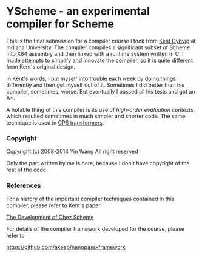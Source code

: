 # YScheme - an experimental compiler for Scheme


This is the final submission for a compiler course I took from <a
href="http://en.wikipedia.org/wiki/R._Kent_Dybvig">Kent Dybvig</a> at Indiana
University. The compiler compiles a significant subset of Scheme into X64
assembly and then linked with a runtime system written in C. I made attempts to
simplify and innovate the compiler, so it is quite different from Kent's
original design.

In Kent's words, I put myself into trouble each week by doing things differently
and then get myself out of it. Sometimes I did better than his compiler,
sometimes, worse. But eventually I passed all his tests and got an A+.

A notable thing of this compiler is its use of _high-order evaluation contexts_,
which resulted sometimes in much simpler and shorter code. The same technique is
used in <a href="https://github.com/yinwang0/lightsabers/blob/master/cps.ss">CPS
transformers</a>.


### Copyright

Copyright (c) 2008-2014 Yin Wang
All right reserved

Only the part written by me is here, because I don't have copyright of the rest
of the code.


### References

For a history of the important compiler techniques contained in this compiler,
please refer to Kent's paper:

<a href="http://www.cs.indiana.edu/~dyb/pubs/hocs.pdf">The Development of Chez
Scheme</a>


For details of the compiler framework developed for the course, please refer to

<https://github.com/akeep/nanopass-framework>
